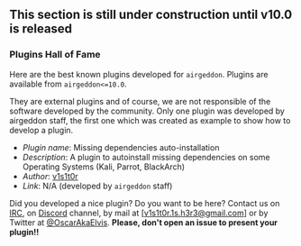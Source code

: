 ## This section is still under construction until v10.0 is released

### Plugins Hall of Fame

Here are the best known plugins developed for `airgeddon`. Plugins are available from `airgeddon<=10.0`.

They are external plugins and of course, we are not responsible of the software developed by the community. Only one plugin was developed by airgeddon staff, the first one which was created as example to show how to develop a plugin.

 - _Plugin name_: Missing dependencies auto-installation
 - _Description_: A plugin to autoinstall missing dependencies on some Operating Systems (Kali, Parrot, BlackArch)
 - _Author_: [v1s1t0r]
 - _Link_: N/A (developed by `airgeddon` staff)

Did you developed a nice plugin? Do you want to be here? Contact us on [IRC], on [Discord] channel, by mail at [v1s1t0r.1s.h3r3@gmail.com] or by Twitter at [@OscarAkaElvis]. **Please, don't open an issue to present your plugin!!**

[v1s1t0r]: https://github.com/v1s1t0r1sh3r3
[Discord]: https://discord.gg/sQ9dgt9
[IRC]: https://webchat.freenode.net/
[@OscarAkaElvis]: https://twitter.com/OscarAkaElvis